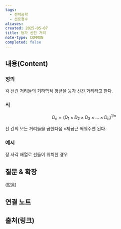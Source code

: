 ```yaml
---
tags:
  - 전력공학
  - 선로정수
aliases: 
created: 2025-05-07
title: 등가 선간 거리
note-type: COMMON
completed: false
---
```


## 내용(Content)
### 정의

각 선간 거리들의 기하학적 평균을 등가 선간 거리라고 한다.

### 식


$$
D_{e} = (D_{1} \times D_{2}\times D_{3}\times \dots \times D_{n})^{1/n}
$$

선 간의 모든 거리들을 곱한다음 n제곱근 씌워주면 된다.

### 예시

정 사각 배열로 선들이 위치한 경우





## 질문 & 확장

(없음)

## 연결 노트

## 출처(링크)

